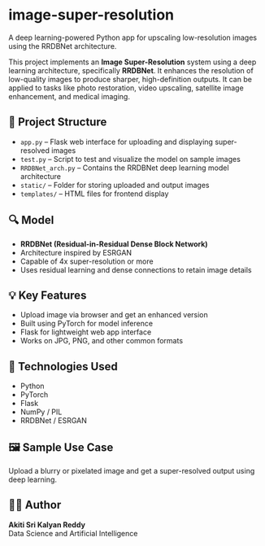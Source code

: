 # image-super-resolution
A deep learning-powered Python app for upscaling low-resolution images using the RRDBNet architecture.

This project implements an **Image Super-Resolution** system using a deep learning architecture, specifically **RRDBNet**. It enhances the resolution of low-quality images to produce sharper, high-definition outputs. It can be applied to tasks like photo restoration, video upscaling, satellite image enhancement, and medical imaging.

## 📁 Project Structure  
- `app.py` – Flask web interface for uploading and displaying super-resolved images  
- `test.py` – Script to test and visualize the model on sample images  
- `RRDBNet_arch.py` – Contains the RRDBNet deep learning model architecture  
- `static/` – Folder for storing uploaded and output images  
- `templates/` – HTML files for frontend display  

## 🔍 Model  
- **RRDBNet (Residual-in-Residual Dense Block Network)**  
- Architecture inspired by ESRGAN  
- Capable of 4x super-resolution or more  
- Uses residual learning and dense connections to retain image details  

## 💡 Key Features  
- Upload image via browser and get an enhanced version  
- Built using PyTorch for model inference  
- Flask for lightweight web app interface  
- Works on JPG, PNG, and other common formats  

## 🧪 Technologies Used  
- Python  
- PyTorch  
- Flask  
- NumPy / PIL  
- RRDBNet / ESRGAN  

## 🖼️ Sample Use Case  
Upload a blurry or pixelated image and get a super-resolved output using deep learning.

## 👨‍💻 Author  
**Akiti Sri Kalyan Reddy**  
Data Science and Artificial Intelligence  
